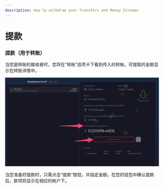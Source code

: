 ```yaml
---
description: How to withdraw your Transfers and Money Streams
---
```


# 提款

### 提款（用于转账）

当您是转帐的接收者时，您将在“转帐”选项卡下看到传入的转帐。可提取的金额显示在转账详情中。

![](../.gitbook/assets/withdrawal.png)

当您准备好提款时，只需点击“提款”按钮，并指定金额。在您的钱包中确认提款后，款项将显示在相应的帐户下。
